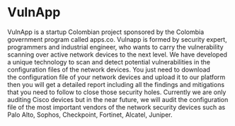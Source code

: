 # VulnApp
VulnApp is a startup Colombian project sponsored by the Colombia government program called apps.co. Vulnapp is formed by security expert, programmers and industrial engineer, who wants to carry the vulnerability scanning over active network devices to the next level. We have developed a unique technology to scan and detect potential vulnerabilities in the configuration files of the network devices. You just need to download the configuration file of your network devices and upload it to our platform then you will get a detailed report including all the findings and mitigations that you need to follow to close those security holes.
Currently we are only auditing Cisco devices but in the near future, we will audit the configuration file of the most important vendors of the network security devices such as Palo Alto, Sophos, Checkpoint, Fortinet, Alcatel, Juniper.
